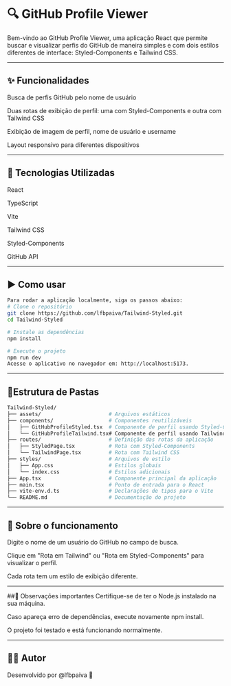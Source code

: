 # 🔍 GitHub Profile Viewer
Bem-vindo ao GitHub Profile Viewer, uma aplicação React que permite buscar e visualizar perfis do GitHub de maneira simples e com dois estilos diferentes de interface: Styled-Components e Tailwind CSS.

---

## ✨ Funcionalidades
Busca de perfis GitHub pelo nome de usuário

Duas rotas de exibição de perfil: uma com Styled-Components e outra com Tailwind CSS

Exibição de imagem de perfil, nome de usuário e username

Layout responsivo para diferentes dispositivos

---

## 🧪 Tecnologias Utilizadas
React

TypeScript

Vite

Tailwind CSS

Styled-Components

GitHub API

---

## ▶️ Como usar
```bash
Para rodar a aplicação localmente, siga os passos abaixo:
# Clone o repositório
git clone https://github.com/lfbpaiva/Tailwind-Styled.git
cd Tailwind-Styled

# Instale as dependências
npm install

# Execute o projeto
npm run dev
Acesse o aplicativo no navegador em: http://localhost:5173.
````
---

## 📁Estrutura de Pastas
```bash
Tailwind-Styled/
├── assets/                      # Arquivos estáticos
├── components/                  # Componentes reutilizáveis
│   ├── GitHubProfileStyled.tsx  # Componente de perfil usando Styled-Components
│   └── GitHubProfileTailwind.tsx# Componente de perfil usando Tailwind CSS
├── routes/                      # Definição das rotas da aplicação
│   ├── StyledPage.tsx           # Rota com Styled-Components
│   └── TailwindPage.tsx         # Rota com Tailwind CSS
├── styles/                      # Arquivos de estilo
│   ├── App.css                  # Estilos globais
│   └── index.css                # Estilos adicionais
├── App.tsx                      # Componente principal da aplicação
├── main.tsx                     # Ponto de entrada para o React
├── vite-env.d.ts                # Declarações de tipos para o Vite
└── README.md                    # Documentação do projeto
````

---

## 🧠 Sobre o funcionamento
Digite o nome de um usuário do GitHub no campo de busca.

Clique em "Rota em Tailwind" ou "Rota em Styled-Components" para visualizar o perfil.

Cada rota tem um estilo de exibição diferente.

---

##📝 Observações importantes
Certifique-se de ter o Node.js instalado na sua máquina.

Caso apareça erro de dependências, execute novamente npm install.

O projeto foi testado e está funcionando normalmente.

---

## 👨‍💻 Autor
Desenvolvido por @lfbpaiva 💜
